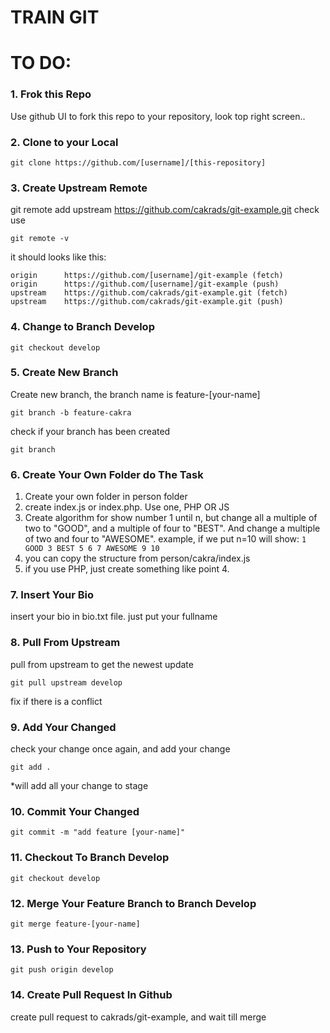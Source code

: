 # TRAIN GIT


# TO DO:

### 1. Frok this Repo
Use github UI to fork this repo to your repository, look top right screen..

### 2. Clone to your Local 
```
git clone https://github.com/[username]/[this-repository]
```

### 3. Create Upstream Remote
git remote add upstream https://github.com/cakrads/git-example.git
check use 
```
git remote -v
```

it should looks like this:
```
origin      https://github.com/[username]/git-example (fetch)
origin      https://github.com/[username]/git-example (push)
upstream    https://github.com/cakrads/git-example.git (fetch)
upstream    https://github.com/cakrads/git-example.git (push)
```

### 4. Change to Branch Develop  
```
git checkout develop
```

### 5. Create New Branch
Create new branch, the branch name is feature-[your-name]
```
git branch -b feature-cakra
```

check if your branch has been created
```
git branch
```

### 6. Create Your Own Folder do The Task
1. Create your own folder in person folder
2. create index.js or index.php. Use one, PHP OR JS
3. Create algorithm for show number 1 until n, 
but change all a multiple of two to "GOOD", and a multiple of four to "BEST".
And change a multiple of two and four to "AWESOME".
example, if we put n=10 will show:
```1 GOOD 3 BEST 5 6 7 AWESOME 9 10```
4. you can copy the structure from person/cakra/index.js
5. if you use PHP, just create something like point 4.

### 7. Insert Your Bio
insert your bio in bio.txt file.
just put your fullname

### 8. Pull From Upstream
pull from upstream to get the newest update
```
git pull upstream develop
```
fix if there is a conflict

### 9. Add Your Changed
check your change once again, and add your change 
```
git add .
```
*will add all your change to stage

### 10. Commit Your Changed
```
git commit -m "add feature [your-name]"
```

### 11. Checkout To Branch Develop
```
git checkout develop
```

### 12. Merge Your Feature Branch to Branch Develop
```
git merge feature-[your-name]
```

### 13. Push to Your Repository
```
git push origin develop
```

### 14. Create Pull Request In Github
create pull request to cakrads/git-example, and wait till merge
